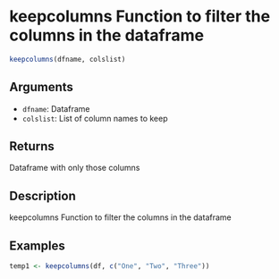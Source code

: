 # keepcolumns Function to filter the columns in the dataframe

```r
keepcolumns(dfname, colslist)
```

## Arguments

- `dfname`: Dataframe
- `colslist`: List of column names to keep

## Returns

Dataframe with only those columns

## Description

keepcolumns Function to filter the columns in the dataframe

## Examples

```r
temp1 <- keepcolumns(df, c("One", "Two", "Three"))
```



